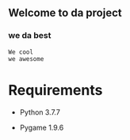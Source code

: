 ## Welcome to da project
### we da best
    We cool
    we awesome
# Requirements
  * Python 3.7.7

  * Pygame 1.9.6






